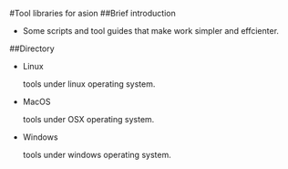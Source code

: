 #Tool libraries for asion
##Brief introduction
- Some scripts and tool guides that make work simpler and effcienter.

##Directory
- Linux
 
    tools under linux operating system.
- MacOS

    tools under OSX operating system.
- Windows

    tools under windows operating system.
